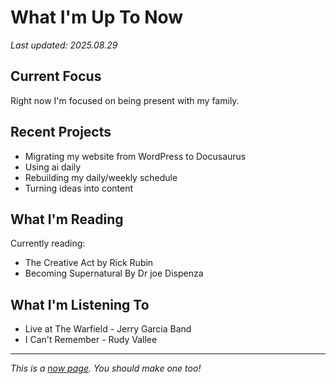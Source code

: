 # What I'm Up To Now

*Last updated: 2025.08.29*

## Current Focus

Right now I'm focused on being present with my family. 

## Recent Projects

- Migrating my website from WordPress to Docusaurus
- Using ai daily
- Rebuilding my daily/weekly schedule
- Turning ideas into content

## What I'm Reading

Currently reading: 
- The Creative Act by Rick Rubin
- Becoming Supernatural By Dr joe Dispenza

## What I'm Listening To

- Live at The Warfield - Jerry Garcia Band
- I Can't Remember - Rudy Vallee

---

*This is a [now page](https://nownownow.com/about). You should make one too!*